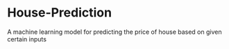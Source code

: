 # House-Prediction
A machine learning model for predicting the price of house based on given certain inputs
